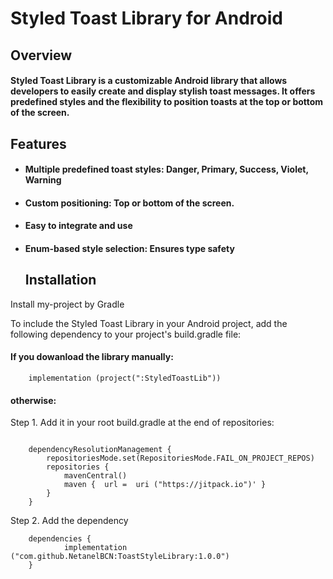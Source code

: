 
# Styled Toast Library for Android


## Overview

#### Styled Toast Library is a customizable Android library that allows developers to easily create and display stylish toast messages. It offers predefined styles and the flexibility to position toasts at the top or bottom of the screen.


## Features

- #### Multiple predefined toast styles: Danger, Primary, Success, Violet, Warning


- #### Custom positioning: Top or bottom of the screen.

- #### Easy to integrate and use

- #### Enum-based style selection: Ensures type safety

  ## Installation

Install my-project by Gradle

To include the Styled Toast Library in your Android project, add the following dependency to your project's build.gradle file:

#### If you dowanload the library manually:

```
    implementation (project(":StyledToastLib"))

```
#### otherwise:

Step 1. Add it in your root build.gradle at the end of repositories:

```

	dependencyResolutionManagement {
		repositoriesMode.set(RepositoriesMode.FAIL_ON_PROJECT_REPOS)
		repositories {
			mavenCentral()
			maven {  url =  uri ("https://jitpack.io")' }
		}
	}
```
 Step 2. Add the dependency

```
    dependencies {
	        implementation ("com.github.NetanelBCN:ToastStyleLibrary:1.0.0")
	}
```
